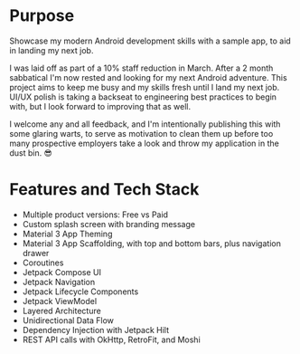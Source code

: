 # Purpose
Showcase my modern Android development skills with a sample app, to aid in landing my next job.

I was laid off as part of a 10% staff reduction in March. After a 2 month sabbatical I'm now rested and looking for my next Android adventure.
This project aims to keep me busy and my skills fresh until I land my next job. UI/UX polish is taking a backseat to engineering best practices to 
begin with, but I look forward to improving that as well.

I welcome any and all feedback, and I'm intentionally publishing this with some glaring warts, to serve as motivation to clean them up before
too many prospective employers take a look and throw my application in the dust bin. :sunglasses: 

# Features and Tech Stack
- Multiple product versions: Free vs Paid
- Custom splash screen with branding message 
- Material 3 App Theming
- Material 3 App Scaffolding, with top and bottom bars, plus navigation drawer
- Coroutines
- Jetpack Compose UI
- Jetpack Navigation
- Jetpack Lifecycle Components
- Jetpack ViewModel 
- Layered Architecture
- Unidirectional Data Flow
- Dependency Injection with Jetpack Hilt
- REST API calls with OkHttp, RetroFit, and Moshi